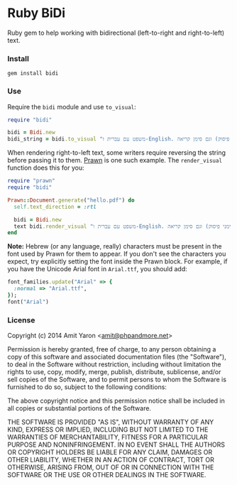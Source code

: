 # Ruby BiDi

Ruby gem to help working with bidirectional (left-to-right and right-to-left) text.

### Install

```shell
gem install bidi
```

### Use

Require the `bidi` module and use `to_visual`:

```ruby
require "bidi"

bidi = Bidi.new
bidi_string = bidi.to_visual "משפט עם עברית ו-English. מספרים: 12345 (וגם כל מיני סימני פיסוק) וגם סימן קריאה!"
```

When rendering right-to-left text, some writers require reversing the string before passing it to them. [Prawn](https://github.com/prawnpdf/prawn) is one such example. The `render_visual` function does this for you:

```ruby
require "prawn"
require "bidi"

Prawn::Document.generate("hello.pdf") do
  self.text_direction = :rtl

  bidi = Bidi.new
  text bidi.render_visual "משפט עם עברית ו-English. מספרים: 12345 (וגם כל מיני סימני פיסוק) וגם סימן קריאה!"
end
```

**Note:** Hebrew (or any language, really) characters must be present in the font used by Prawn for them to appear. If you don't see the characters you expect, try explicitly setting the font inside the Prawn block. For example, if you have the Unicode Arial font in `Arial.ttf`, you should add:
```ruby
font_families.update("Arial" => {
  :normal => "Arial.ttf",
});
font("Arial")
```

### License

Copyright (c) 2014 Amit Yaron <<amit@phpandmore.net>>

Permission is hereby granted, free of charge, to any person obtaining a copy
of this software and associated documentation files (the "Software"), to deal
in the Software without restriction, including without limitation the rights
to use, copy, modify, merge, publish, distribute, sublicense, and/or sell
copies of the Software, and to permit persons to whom the Software is
furnished to do so, subject to the following conditions:

The above copyright notice and this permission notice shall be included in
all copies or substantial portions of the Software.

THE SOFTWARE IS PROVIDED "AS IS", WITHOUT WARRANTY OF ANY KIND, EXPRESS OR
IMPLIED, INCLUDING BUT NOT LIMITED TO THE WARRANTIES OF MERCHANTABILITY,
FITNESS FOR A PARTICULAR PURPOSE AND NONINFRINGEMENT. IN NO EVENT SHALL THE
AUTHORS OR COPYRIGHT HOLDERS BE LIABLE FOR ANY CLAIM, DAMAGES OR OTHER
LIABILITY, WHETHER IN AN ACTION OF CONTRACT, TORT OR OTHERWISE, ARISING FROM,
OUT OF OR IN CONNECTION WITH THE SOFTWARE OR THE USE OR OTHER DEALINGS IN
THE SOFTWARE.
